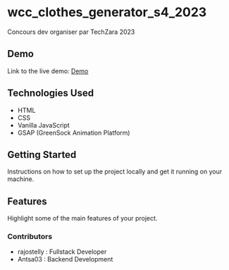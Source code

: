 # wcc_clothes_generator_s4_2023
Concours dev organiser par TechZara 2023

## Demo

Link to the live demo: [Demo]([https://your-demo-link-here.com/](https://wcc-clothes-generator-s4-2023.netlify.app/))

## Technologies Used

- HTML
- CSS
- Vanilla JavaScript
- GSAP (GreenSock Animation Platform)

## Getting Started

Instructions on how to set up the project locally and get it running on your machine.

## Features

Highlight some of the main features of your project.

### Contributors

- rajostelly : Fullstack Developer
- Antsa03 : Backend Development

